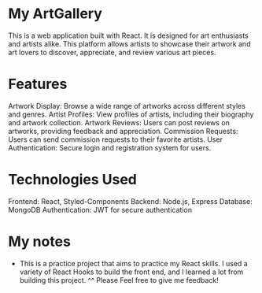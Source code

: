 # My ArtGallery

This is a web application built with React. It is designed for art enthusiasts and artists alike. This platform allows artists to showcase their artwork and art lovers to discover, appreciate, and review various art pieces.

# Features
Artwork Display: Browse a wide range of artworks across different styles and genres.
Artist Profiles: View profiles of artists, including their biography and artwork collection.
Artwork Reviews: Users can post reviews on artworks, providing feedback and appreciation.
Commission Requests: Users can send commission requests to their favorite artists.
User Authentication: Secure login and registration system for users.

# Technologies Used

Frontend: React, Styled-Components
Backend: Node.js, Express
Database: MongoDB
Authentication: JWT for secure authentication



# My notes 
- This is a practice project that aims to practice my React skills. I used a variety of React Hooks to build the front end, and I learned a lot from building this project. ^^ Please Feel free to give me feedback!
